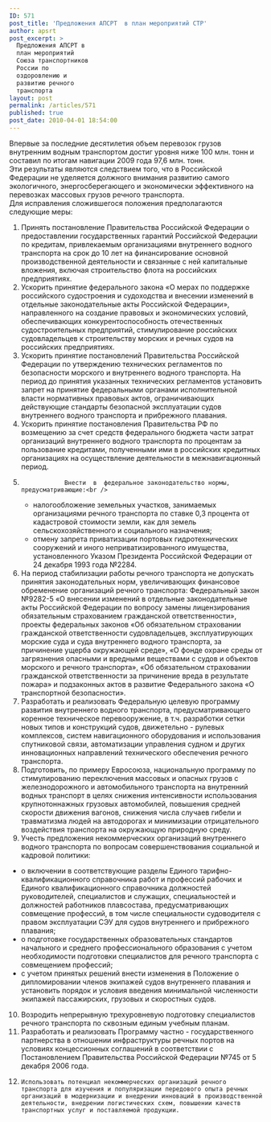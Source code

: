 ```yaml
---
ID: 571
post_title: 'Предложения АПСРТ  в план мероприятий СТР'
author: apsrt
post_excerpt: >
  Предложения АПСРТ в
  план мероприятий
  Союза транспортников
  России по
  оздоровлению и
  развитию речного
  транспорта
layout: post
permalink: /articles/571
published: true
post_date: 2010-04-01 18:54:00
---
```

Впервые за последние десятилетия  объем перевозок грузов внутренним водным транспортом  достиг  уровня ниже 100 млн. тонн и составил по итогам навигации 2009 года 97,6 млн. тонн.<br />
Эти результаты являются следствием того, что  в Российской Федерации не уделяется  должного внимания  развитию самого экологичного, энергосберегающего и экономически эффективного на перевозках массовых грузов речного транспорта.<br />
 Для исправления сложившегося положения предполагаются следующие меры:<br />
1.	Принять постановление Правительства Российской Федерации о предоставлении государственных гарантий Российской Федерации по кредитам, привлекаемым организациями внутреннего водного транспорта на срок до 10 лет на финансирование основной производственной деятельности и связанные с ней капитальные вложения, включая строительство флота на российских предприятиях.<br />
2.	Ускорить принятие федерального закона «О мерах по поддержке российского судостроения и судоходства и внесении изменений в отдельные законодательные акты Российской Федерации», направленного на создание правовых и экономических условий, обеспечивающих конкурентоспособность отечественных судостроительных предприятий, стимулирование российских судовладельцев к строительству морских и речных судов на российских предприятиях.<br />
3.	Ускорить принятие постановлений Правительства Российской Федерации по утверждению технических регламентов по безопасности морского и внутреннего водного транспорта. На период до принятия указанных технических регламентов установить запрет на принятие федеральными органами исполнительной власти нормативных правовых актов, ограничивающих действующие стандарты безопасной эксплуатации судов внутреннего водного транспорта и прибрежного плавания.<br />
4.	 Ускорить принятие постановления Правительства РФ по возмещению за счет средств федерального бюджета части затрат организаций внутреннего водного транспорта по процентам за пользование кредитами, полученными ими  в российских кредитных организациях на осуществление деятельности в межнавигационный период.<br />
5.	               Внести  в  федеральное законодательство нормы,  предусматривающие:<br />
    - налогообложение земельных  участков, занимаемых организациями речного транспорта по ставке 0,3 процента от кадастровой стоимости земли, как для земель сельскохозяйственного и социального назначения;<br />
     - отмену запрета  приватизации портовых гидротехнических сооружений и иного неприватизированного имущества, установленного Указом  Президента Российской Федерации от 24 декабря 1993 года №2284.<br />
6.	На  период стабилизации  работы речного транспорта  не допускать принятия законодательных норм, увеличивающих  финансовое обременение организаций речного транспорта: Федеральный закон №9282-5 «О внесении изменений в отдельные законодательные акты Российской Федерации по вопросу замены лицензирования обязательным страхованием гражданской ответственности», проекты федеральных законов «Об обязательном страховании гражданской  ответственности судовладельцев, эксплуатирующих морские суда и суда внутреннего водного транспорта, за причинение ущерба окружающей среде»,  «О фонде охране среды от загрязнения опасными и вредными веществами с судов и объектов морского и речного транспорта», «Об обязательном страховании гражданской ответственности за причинение вреда в результате пожара» и подзаконных актов в  развитие Федерального закона  «О транспортной безопасности». <br />
7.	Разработать и реализовать Федеральную целевую программу развития внутреннего водного транспорта, предусматривающего коренное техническое перевооружение, в т.ч. разработки сетки новых типов и конструкций судов, движетельно -  рулевых комплексов, систем навигационного оборудования и использования спутниковой связи, автоматизации управления судном и других инновационных направлений технического обеспечения речного транспорта.  <br />
8.	Подготовить, по примеру Евросоюза,  национальную программу по стимулированию переключения массовых и опасных грузов с железнодорожного и автомобильного транспорта на внутренний водных транспорт в целях снижения интенсивности использования крупнотоннажных грузовых автомобилей, повышения средней скорости движения вагонов, снижения числа случаев гибели и травматизма людей на автодорогах и минимизации отрицательного воздействия транспорта на окружающую природную среду. <br />
9.	Учесть предложения некоммерческих организаций внутреннего водного транспорта по вопросам совершенствования социальной и кадровой политики:<br />
- о включении  в соответствующие разделы Единого тарифно-квалификационного справочника работ и профессий рабочих и Единого квалификационного справочника должностей руководителей, специалистов и служащих, специальностей и должностей работников плавсостава, предусматривающих совмещение профессий, в том числе  специальности судоводителя с правом эксплуатации СЭУ для судов внутреннего и прибрежного плавания;<br />
- о подготовке государственных образовательных стандартов начального и среднего профессионального образования с учетом необходимости подготовки специалистов для речного транспорта с совмещением профессий;<br />
- с учетом принятых решений внести изменения в Положение о дипломировании членов экипажей судов внутреннего плавания и установить порядок и условия введения минимальной численности экипажей пассажирских, грузовых и скоростных судов.<br />
10. Возродить непрерывную трехуровневую подготовку специалистов речного транспорта по сквозным единым учебным планам.<br />
11. Разработать и реализовать Программу частно - государственного партнерства в отношении инфраструктуры речных портов на условиях концессионных соглашений в соответствии с Постановлением Правительства Российской Федерации №745 от 5 декабря 2006 года.<br />
12.  	Использовать потенциал некоммерческих организаций речного транспорта для изучения и популяризации передового опыта речных организаций в модернизации и внедрении инноваций в производственной деятельности, внедрении логистических схем, повышении качеств транспортных услуг и поставляемой продукции.